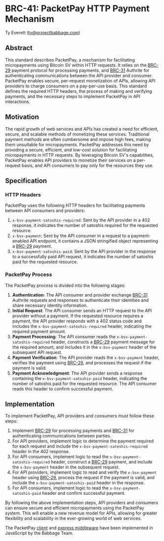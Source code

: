 # BRC-41: PacketPay HTTP Payment Mechanism

Ty Everett (ty@projectbabbage.com)

## Abstract

This standard describes PacketPay, a mechanism for facilitating micropayments using Bitcoin SV within HTTP requests. It relies on the [BRC-29](./0029.md) payment protocol for processing payments, and [BRC-31](../peer-to-peer/0031.md) Authrite for authenticating communications between the API provider and consumer. PacketPay enables secure, per-request monetization of APIs, allowing API providers to charge consumers on a pay-per-use basis. This standard defines the required HTTP headers, the process of making and verifying payments, and the necessary steps to implement PacketPay in API interactions.

## Motivation

The rapid growth of web services and APIs has created a need for efficient, secure, and scalable methods of monetizing these services. Traditional payment methods are often cumbersome and impose high fees, making them unsuitable for micropayments. PacketPay addresses this need by providing a secure, efficient, and low-cost solution for facilitating micropayments in HTTP requests. By leveraging Bitcoin SV's capabilities, PacketPay enables API providers to monetize their services on a per-request basis, and API consumers to pay only for the resources they use.

## Specification

### HTTP Headers

PacketPay uses the following HTTP headers for facilitating payments between API consumers and providers:

1. `x-bsv-payment-satoshis-required`: Sent by the API provider in a 402 response, it indicates the number of satoshis required for the requested resource.
2. `x-bsv-payment`: Sent by the API consumer in a request to a payment-enabled API endpoint, it contains a JSON stringified object representing a [BRC-29](./0029.md) payment.
3. `x-bsv-payment-satoshis-paid`: Sent by the API provider in the response to a successfully paid API request, it indicates the number of satoshis paid for the requested resource.

### PacketPay Process

The PacketPay process is divided into the following stages:

1. **Authentication**: The API consumer and provider exchange [BRC-31](../peer-to-peer/0031.md) Authrite requests and responses to authenticate their identities and share necessary identity information.
2. **Initial Request**: The API consumer sends an HTTP request to the API provider without a payment. If the requested resource requires a payment, the API provider responds with a 402 status code and includes the `x-bsv-payment-satoshis-required` header, indicating the required payment amount.
3. **Payment Processing**: The API consumer reads the `x-bsv-payment-satoshis-required` header, constructs a [BRC-29](./0029.md) payment message for the required amount, and includes it in the `x-bsv-payment` header of the subsequent API request.
4. **Payment Verification**: The API provider reads the `x-bsv-payment` header, verifies the payment using [BRC-29](./0029.md), and processes the request if the payment is valid.
5. **Payment Acknowledgment**: The API provider sends a response containing the `x-bsv-payment-satoshis-paid` header, indicating the number of satoshis paid for the requested resource. The API consumer reads this header to confirm successful payment.

## Implementation

To implement PacketPay, API providers and consumers must follow these steps:

1. Implement [BRC-29](./0029.md) for processing payments and [BRC-31](../peer-to-peer/0031.md) for authenticating communications between parties.
2. For API providers, implement logic to determine the payment required for each request and include the `x-bsv-payment-satoshis-required` header in the 402 response.
3. For API consumers, implement logic to read the `x-bsv-payment-satoshis-required` header, construct a [BRC-29](./0029.md) payment, and include the `x-bsv-payment` header in the subsequent request.
4. For API providers, implement logic to read and verify the `x-bsv-payment` header using [BRC-29](./0029.md), process the request if the payment is valid, and include the `x-bsv-payment-satoshis-paid` header in the response.
5. For API consumers, implement logic to read the `x-bsv-payment-satoshis-paid` header and confirm successful payment.

By following the above implementation steps, API providers and consumers can ensure secure and efficient micropayments using the PacketPay system. This will enable a new revenue model for APIs, allowing for greater flexibility and scalability in the ever-growing world of web services.

The PacketPay [client](https://github.com/p2ppsr/packetpay-js) and [express middleware](https://github.com/p2ppsr/packetpay-express) have been implemented in JavaScript by the Babbage Team.
